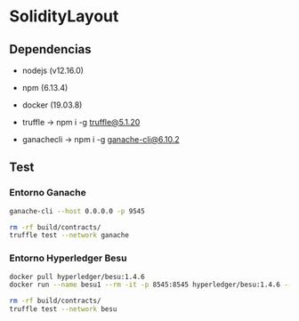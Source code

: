 # SolidityLayout
## Dependencias

- nodejs    (v12.16.0)
- npm       (6.13.4)
- docker    (19.03.8)

- truffle       -> npm i -g truffle@5.1.20
- ganachecli    -> npm i -g ganache-cli@6.10.2

## Test

### Entorno Ganache
```bash
ganache-cli --host 0.0.0.0 -p 9545
```

```bash
rm -rf build/contracts/
truffle test --network ganache
```

### Entorno Hyperledger Besu
```bash
docker pull hyperledger/besu:1.4.6
docker run --name besu1 --rm -it -p 8545:8545 hyperledger/besu:1.4.6 --network=dev --miner-enabled --miner-coinbase=0xfe3b557e8fb62b89f4916b721be55ceb828dbd73 --rpc-http-cors-origins='all' --host-whitelist='*' --rpc-ws-enabled --rpc-http-enabled --rpc-http-api='ETH, NET, WEB3, DEBUG' --data-path=/tmp/tmpDatdir
```

```bash
rm -rf build/contracts/
truffle test --network besu
```